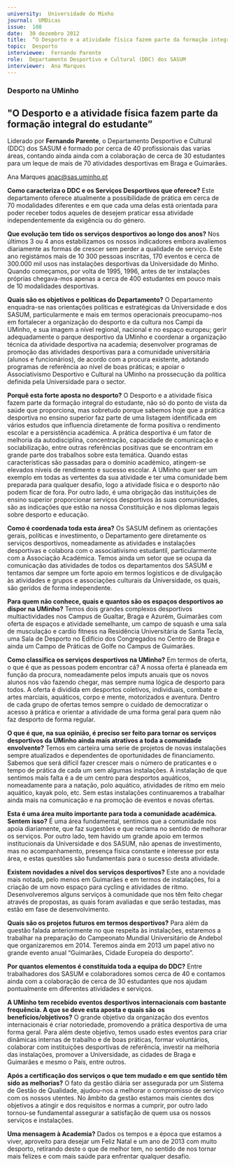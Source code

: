 ```yaml
---
university:  Universidade do Minho
journal:  UMDicas
issue:  108
date:  30 dezembro 2012
title:  “O Desporto e a atividade física fazem parte da formação integral do estudante”
topic:  Desporto
interviewee:  Fernando Parente
role:  Departamento Desportivo e Cultural (DDC) dos SASUM
interviewer:  Ana Marques
---
```



### Desporto na UMinho

## "O Desporto e a atividade física fazem parte da formação integral do estudante”

Liderado por **Fernando Parente**, o Departamento Desportivo e Cultural (DDC) dos SASUM é formado por cerca de 40 profissionais das varias áreas, contando ainda ainda com a colaboração de cerca de 30 estudantes para um leque de mais de 70 atividades desportivas em Braga e Guimarães.

Ana Marques
anac@sas.uminho.pt

**Como caracteriza o DDC e os Serviços Desportivos que oferece?** 
Este departamento oferece atualmente a possibilidade de prática em cerca de 70 modalidades diferentes e em que cada uma delas está orientada para poder receber todos aqueles de desejem praticar essa atividade independentemente da exigência ou do género.

**Que evolução tem tido os serviços desportivos ao longo dos anos?** 
Nos últimos 3 ou 4 anos estabilizamos os nossos indicadores embora avaliemos diariamente as formas de crescer sem perder a qualidade de serviço. Este ano registámos mais de 10 300 pessoas inscritas, 170 eventos e cerca de 300.000 mil usos nas instalações desportivas da Universidade do Minho. Quando começamos, por volta de 1995, 1996, antes de ter instalações próprias chegava-mos apenas a cerca de 400 estudantes em pouco mais de 10 modalidades desportivas.

**Quais são os objetivos e políticas do Departamento?** 
O Departamento enquadra-se nas orientações políticas e estratégicas da Universidade e dos SASUM, particularmente e mais em termos operacionais preocupamo-nos em fortalecer a organização do desporto e da cultura nos Campi da UMinho, e sua imagem a nível regional, nacional e no espaço europeu; gerir adequadamente o parque desportivo da UMinho e coordenar a organização técnica da atividade desportiva na academia; desenvolver programas de promoção das atividades desportivas para a comunidade universitária (alunos e funcionários), de acordo com a procura existente, adotando programas de referência ao nível de boas práticas; e apoiar o Associativismo Desportivo e Cultural na UMinho na prossecução da política definida pela Universidade para o sector.

**Porquê esta forte aposta no desporto?** 
O Desporto e a atividade física fazem parte da formação integral do estudante, não só do ponto de vista da saúde que proporciona, mas sobretudo porque sabemos hoje que a prática desportiva no ensino superior faz parte de uma listagem identificada em vários estudos que influencia diretamente de forma positiva o rendimento escolar e a persistência académica. A prática desportiva é um fator de melhoria da autodisciplina, concentração, capacidade de comunicação e sociabilização, entre outras referências positivas que se encontram em grande parte dos trabalhos sobre esta temática. Quando estas características são passadas para o domínio académico, atingem-se elevados níveis de rendimento e sucesso escolar.
A UMinho quer ser um exemplo em todas as vertentes da sua atividade e ter uma comunidade bem preparada para qualquer desafio, logo a atividade física e o desporto não podem ficar de fora. Por outro lado, é uma obrigação das instituições de ensino superior proporcionar serviços desportivos às suas comunidades, são as indicações que estão na nossa Constituição e nos diplomas legais sobre desporto e educação.

**Como é coordenada toda esta área?** 
Os SASUM definem as orientações gerais, políticas e investimento, o Departamento gere diretamente os serviços desportivos, nomeadamente as atividades e instalações desportivas e colabora com o associativismo estudantil, particularmente com a Associação Académica.
Temos ainda um setor que se ocupa da comunicação das atividades de todos os departamentos dos SASUM e tentamos dar sempre um forte apoio em termos logísticos e de divulgação às atividades e grupos e associações culturais da Universidade, os quais, são geridos de forma independente.

**Para quem não conhece, quais e quantos são os espaços desportivos ao dispor na UMinho?** 
Temos dois grandes complexos desportivos multiactividades nos Campus de Gualtar, Braga e Azurém, Guimarães com oferta de espaços e atividade semelhante, um campo de squash e uma sala de musculação e cardio fitness na Residência Universitária de Santa Tecla, uma Sala de Desporto no Edifício dos Congregados no Centro de Braga e ainda um Campo de Práticas de Golfe no Campus de Guimarães.

**Como classifica os serviços desportivos na UMinho?** 
Em termos de oferta, o que é que as pessoas podem encontrar cá? A nossa oferta é planeada em função da procura, nomeadamente pelos imputs anuais que os novos alunos nos vão fazendo chegar, mas sempre numa lógica de desporto para todos. A oferta é dividida em desportos coletivos, individuais, combate e artes marciais, aquáticos, corpo e mente, motorizados e aventura. Dentro de cada grupo de ofertas temos sempre o cuidado de democratizar o acesso à prática e orientar a atividade de uma forma geral para quem não faz desporto de forma regular.

**O que é que, na sua opinião, é preciso ser feito para tornar os serviços desportivos da UMinho ainda mais atrativos a toda a comunidade envolvente?** 
Temos em carteira uma serie de projetos de novas instalações sempre atualizados e dependentes de oportunidades de financiamento. Sabemos que será difícil fazer crescer mais o número de praticantes e o tempo de prática de cada um sem algumas instalações. A instalação de que sentimos mais falta é a de um centro para desportos aquáticos, nomeadamente para a natação, polo aquático, atividades de ritmo em meio aquático, kayak polo, etc. Sem estas instalações continuaremos a trabalhar ainda mais na comunicação e na promoção de eventos e novas ofertas.

**Esta é uma área muito importante para toda a comunidade académica. Sentem isso?** 
É uma área fundamental, sentimos que a comunidade nos apoia diariamente, que faz sugestões e que reclama no sentido de melhorar os serviços. Por outro lado, tem havido um grande apoio em termos institucionais da Universidade e dos SASUM, não apenas de investimento, mas no acompanhamento, presença física constante e interesse por esta área, e estas questões são fundamentais para o sucesso desta atividade.

**Existem novidades a nível dos serviços desportivos?** 
Este ano a novidade mais notada, pelo menos em Guimarães e em termos de instalações, foi a criação de um novo espaço para cycling e atividades de ritmo. Desenvolveremos alguns serviços à comunidade que nos têm feito chegar através de propostas, as quais foram avaliadas e que serão testadas, mas estão em fase de desenvolvimento.

**Quais são os projetos futuros em termos desportivos?**
Para além da questão falada anteriormente no que respeita às instalações, estaremos a trabalhar na preparação do Campeonato Mundial Universitário de Andebol que organizaremos em 2014. Teremos ainda em 2013 um papel ativo no grande evento anual “Guimarães, Cidade Europeia do desporto”.

**Por quantos elementos é constituída toda a equipa do DDC?** 
Entre trabalhadores dos SASUM e colaboradores somos cerca de 40 e contamos ainda com a colaboração de cerca de 30 estudantes que nos ajudam pontualmente em diferentes atividades e serviços.

**A UMinho tem recebido eventos desportivos internacionais com bastante frequência. A que se deve esta aposta e quais são os benefícios/objetivos?** 
O grande objetivo da organização dos eventos internacionais é criar notoriedade, promovendo a prática desportiva de uma forma geral. Para além deste objetivo, temos usado estes eventos para criar dinâmicas internas de trabalho e de boas práticas, formar voluntários, colaborar com instituições desportivas de referência, investir na melhoria das instalações, promover a Universidade, as cidades de Braga e Guimarães e mesmo o País, entre outros.

**Após a certificação dos serviços o que tem mudado e em que sentido têm sido as melhorias?** 
O fato da gestão diária ser assegurada por um Sistema de Gestão de Qualidade, ajudou-nos a melhorar o compromisso de serviço com os nossos utentes. No âmbito da gestão estamos mais cientes dos objetivos a atingir e dos requisitos e normas a cumprir, por outro lado tornou-se fundamental assegurar a satisfação de quem usa os nossos serviços e instalações.

**Uma mensagem à Academia?**
Dados os tempos e a época que estamos a viver, aproveito para desejar um Feliz Natal e um ano de 2013 com muito desporto, retirando deste o que de melhor tem, no sentido de nos tornar mais felizes e com mais saúde para enfrentar qualquer desafio.

